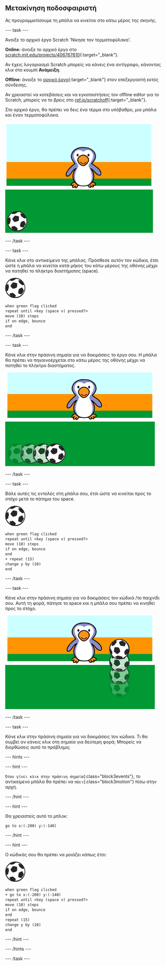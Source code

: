 ## Μετακίνηση ποδοσφαιριστή

Ας προγραμματίσουμε τη μπάλα να κινείται στο κάτω μέρος της σκηνής.

--- task ---

Άνοιξε το αρχικό έργο Scratch 'Νίκησε τον τερματοφύλακα'.

**Online:** άνοιξε το αρχικό έργο στο [scratch.mit.edu/projects/406767610](https://scratch.mit.edu/projects/406767610){:target="_blank"}.

Αν έχεις λογαριασμό Scratch μπορείς να κάνεις ένα αντίγραφο, κάνοντας κλικ στο κουμπί **Ανάμειξη**.

**Offline**: άνοιξε το [αρχικό έργο](https://rpf.io/p/el-GR/beat-the-goalie-go){:target="_blank"} στον επεξεργαστή εκτός σύνδεσης.

Αν χρειαστεί να κατεβάσεις και να εγκαταστήσεις τον offline editor για το Scratch, μπορείς να το βρεις στο [rpf.io/scratchoff](https://rpf.io/scratchoff){:target="_blank"}.

Στο αρχικό έργο, θα πρέπει να δεις ένα τέρμα στο υπόβαθρο, μια μπάλα και έναν τερματοφύλακα.

![αρχικά έργα](images/goalie-starter.png)

--- /task ---

--- task ---

Κάνε κλικ στο αντικείμενο της μπάλας. Πρόσθεσε αυτόν τον κώδικα, έτσι ώστε η μπάλα να κινείται κατά μήκος του κάτω μέρους της οθόνης μέχρι να πατηθεί το πλήκτρο διαστήματος (space).

![αντικείμενο μπάλας](images/football-sprite.png)

```blocks3
when green flag clicked
repeat until <key (space v) pressed?>
move (10) steps
if on edge, bounce
end
```

--- /task ---

--- task ---

Κάνε κλικ στην πράσινη σημαία για να δοκιμάσεις το έργο σου. Η μπάλα θα πρέπει να πηγαινοέρχεται στο κάτω μέρος της οθόνης μέχρι να πατηθεί το πλήκτρο διαστήματος.

![στιγμιότυπο οθόνης](images/goalie-football-move-test.png)

--- /task ---

--- task ---

Βάλε αυτές τις εντολές στη μπάλα σου, έτσι ώστε να κινείται προς το στόχο μετά το πάτημα του space.

![αντικείμενο μπάλας](images/football-sprite.png)

```blocks3
when green flag clicked
repeat until <key (space v) pressed?>
move (10) steps
if on edge, bounce
end
+ repeat (15)
change y by (10)
end
```

--- /task ---

--- task ---

Κάνε κλικ στην πράσινη σημαία για να δοκιμάσεις τον κώδικά /το παιχνίδι σου. Αυτή τη φορά, πάτησε το space και η μπάλα σου πρέπει να κινηθεί προς το στόχο.

![στιγμιότυπο οθόνης](images/goalie-football-ypos-test.png)

--- /task ---

--- task ---

Κάνε κλικ στην πράσινη σημαία για να δοκιμάσεις τον κώδικα. Τι θα συμβεί αν κάνεις κλικ στη σημαία για δεύτερη φορά; Μπορείς να διορθώσεις αυτό το πρόβλημα;

--- hints ---


--- hint ---

`Όταν γίνει κλικ στην πράσινη σημαία`{:class="block3events"}, το αντικείμενο μπάλα θα πρέπει να `πάει`{:class="block3motion"} πίσω στην αρχή.

--- /hint ---

--- hint ---

Θα χρειαστείς αυτό το μπλοκ:

```blocks3
go to x:(-200) y:(-140)
```

--- /hint ---

--- hint ---

Ο κώδικάς σου θα πρέπει να μοιάζει κάπως έτσι:

![αντικείμενο μπάλας](images/football-sprite.png)

```blocks3
when green flag clicked
+ go to x:(-200) y:(-140)
repeat until <key (space v) pressed?>
move (10) steps
if on edge, bounce
end
repeat (15)
change y by (10)
end
```

--- /hint ---

--- /hints ---

--- /task ---

